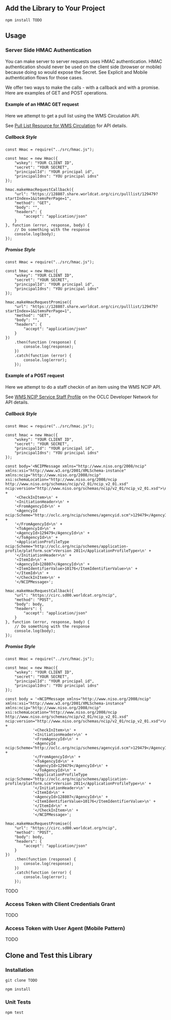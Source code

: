 ## Add the Library to Your Project

```
npm install TODO
```

## Usage

### Server Side HMAC Authentication

You can make server to server requests uses HMAC authentication. HMAC authentication should never be used on the client side (browser or mobile) because doing so would expose the Secret. See Explicit and Mobile authentication flows for those cases.

We offer two ways to make the calls - with a callback and with a promise. Here are examples of GET and POST operations.

#### Example of an HMAC GET request

Here we attempt to get a pull list using the WMS Circulation API.

See [Pull List Resource for WMS Circulation](https://www.oclc.org/developer/develop/web-services/wms-circulation-api/pull-list-resource.en.html) for API details.

##### Callback Style

```
const Hmac = require("../src/hmac.js");

const hmac = new Hmac({
    "wskey": "YOUR CLIENT ID",
    "secret": "YOUR SECRET",
    "principalId": "YOUR principal id",
    "principalIdns": "YOU principal idns"
});

hmac.makeHmacRequestCallback({
    "url": "https://128807.share.worldcat.org/circ/pulllist/129479?startIndex=1&itemsPerPage=1",
    "method": "GET",
    "body": "",
    "headers": {
        "accept": "application/json"
    }
}, function (error, response, body) {
    // Do something with the response
    console.log(body);
});
```

##### Promise Style

```
const Hmac = require("../src/hmac.js");

const hmac = new Hmac({
    "wskey": "YOUR CLIENT ID",
    "secret": "YOUR SECRET",
    "principalId": "YOUR principal id",
    "principalIdns": "YOU principal idns"
});

hmac.makeHmacRequestPromise({
    "url": "https://128807.share.worldcat.org/circ/pulllist/129479?startIndex=1&itemsPerPage=1",
    "method": "GET",
    "body": "",
    "headers": {
        "accept": "application/json"
    }
})
    .then(function (response) {
        console.log(response);
    })
    .catch(function (error) {
        console.log(error);
    });
```

#### Example of a POST request

Here we attempt to do a staff checkin of an item using the WMS NCIP API.

See [WMS NCIP Service Staff Profile](https://www.oclc.org/developer/develop/web-services/wms-ncip-service/staff-profile.en.html) on the OCLC Developer Network for API details.

##### Callback Style

```
const Hmac = require("../src/hmac.js");

const hmac = new Hmac({
    "wskey": "YOUR CLIENT ID",
    "secret": "YOUR SECRET",
    "principalId": "YOUR principal id",
    "principalIdns": "YOU principal idns"
});

const body='<NCIPMessage xmlns="http://www.niso.org/2008/ncip" xmlns:xsi="http://www.w3.org/2001/XMLSchema-instance" xmlns:ncip="http://www.niso.org/2008/ncip" xsi:schemaLocation="http://www.niso.org/2008/ncip http://www.niso.org/schemas/ncip/v2_01/ncip_v2_01.xsd" ncip:version="http://www.niso.org/schemas/ncip/v2_01/ncip_v2_01.xsd">\n' +
    '<CheckInItem>\n' +
    '<InitiationHeader>\n' +
    '<FromAgencyId>\n' +
    '<AgencyId ncip:Scheme="http://oclc.org/ncip/schemes/agencyid.scm">129479</AgencyId>\n' +
    '</FromAgencyId>\n' +
    '<ToAgencyId>\n' +
    '<AgencyId>129479</AgencyId>\n' +
    '</ToAgencyId>\n' +
    '<ApplicationProfileType ncip:Scheme="http://oclc.org/ncip/schemes/application-profile/platform.scm">Version 2011</ApplicationProfileType>\n' +
    '</InitiationHeader>\n' +
    '<ItemId>\n' +
    '<AgencyId>128807</AgencyId>\n' +
    '<ItemIdentifierValue>10176</ItemIdentifierValue>\n' +
    '</ItemId>\n' +
    '</CheckInItem>\n' +
    '</NCIPMessage>';

hmac.makeHmacRequestCallback({
    "url": "https://circ.sd00.worldcat.org/ncip",
    "method": "POST",
    "body": body,
    "headers": {
        "accept": "application/json"
    }
}, function (error, response, body) {
    // Do something with the response
    console.log(body);
});
```

##### Promise Style

```
const Hmac = require("../src/hmac.js");

const hmac = new Hmac({
    "wskey": "YOUR CLIENT ID",
    "secret": "YOUR SECRET",
    "principalId": "YOUR principal id",
    "principalIdns": "YOU principal idns"
});

const body = '<NCIPMessage xmlns="http://www.niso.org/2008/ncip" xmlns:xsi="http://www.w3.org/2001/XMLSchema-instance" xmlns:ncip="http://www.niso.org/2008/ncip" xsi:schemaLocation="http://www.niso.org/2008/ncip http://www.niso.org/schemas/ncip/v2_01/ncip_v2_01.xsd" ncip:version="http://www.niso.org/schemas/ncip/v2_01/ncip_v2_01.xsd">\n' +
            '<CheckInItem>\n' +
            '<InitiationHeader>\n' +
            '<FromAgencyId>\n' +
            '<AgencyId ncip:Scheme="http://oclc.org/ncip/schemes/agencyid.scm">129479</AgencyId>\n' +
            '</FromAgencyId>\n' +
            '<ToAgencyId>\n' +
            '<AgencyId>129479</AgencyId>\n' +
            '</ToAgencyId>\n' +
            '<ApplicationProfileType ncip:Scheme="http://oclc.org/ncip/schemes/application-profile/platform.scm">Version 2011</ApplicationProfileType>\n' +
            '</InitiationHeader>\n' +
            '<ItemId>\n' +
            '<AgencyId>128807</AgencyId>\n' +
            '<ItemIdentifierValue>10176</ItemIdentifierValue>\n' +
            '</ItemId>\n' +
            '</CheckInItem>\n' +
            '</NCIPMessage>';

hmac.makeHmacRequestPromise({
    "url": "https://circ.sd00.worldcat.org/ncip",
    "method": "POST",
    "body": body,
    "headers": {
        "accept": "application/json"
    }
})
    .then(function (response) {
        console.log(response);
    })
    .catch(function (error) {
        console.log(error);
    });
```

TODO

### Access Token with Client Credentials Grant

TODO

### Access Token with User Agent (Mobile Pattern)

TODO

## Clone and Test this Library

### Installation

```
git clone TODO

npm install
```

### Unit Tests

```
npm test
```